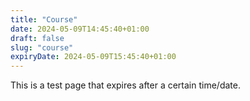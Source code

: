 ```yaml
---
title: "Course"
date: 2024-05-09T14:45:40+01:00
draft: false
slug: "course"
expiryDate: 2024-05-09T15:45:40+01:00
---
```


This is a test page that expires after a certain time/date.




